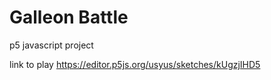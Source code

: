 # Galleon Battle
 p5 javascript project

link to play
https://editor.p5js.org/usyus/sketches/kUgzjIHD5
